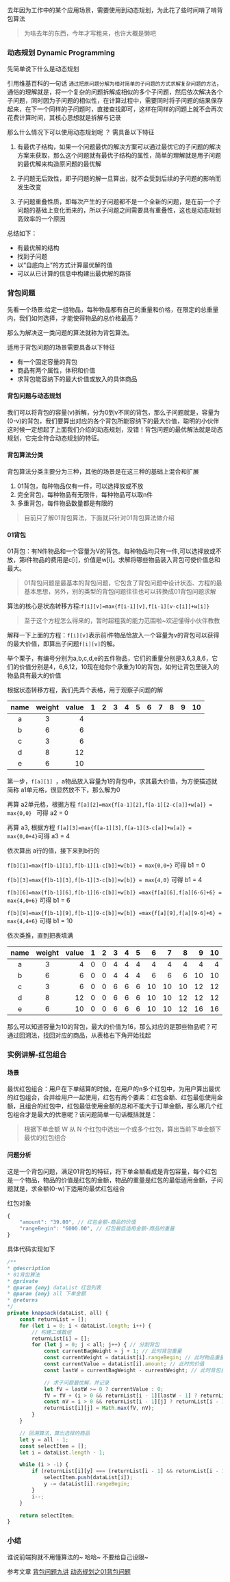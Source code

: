 去年因为工作中的某个应用场景，需要使用到动态规划，为此花了些时间啃了啃背包算法
> 为啥去年的东西，今年才写粗来，也许大概是懒吧

### 动态规划 Dynamic Programming
先简单说下什么是动态规划

引用维基百科的一句话 `通过把原问题分解为相对简单的子问题的方式求解复杂问题的方法`，通俗的理解就是，将一个复杂的问题拆解成相似的多个子问题，然后依次解决各个子问题，同时因为子问题的相似性，在计算过程中，需要同时将子问题的结果保存起来，在下一个同样的子问题时，直接查找即可，这样在同样的问题上就不会再次花费计算时间，其核心思想就是拆解与记录

那么什么情况下可以使用动态规划呢 ？
需具备以下特征
1. 有最优子结构，如果一个问题最优的解决方案可以通过最优它的子问题的解决方案来获取，那么这个问题就有最优子结构的属性，简单的理解就是用子问题的最优解来构造原问题的最优解

2. 子问题无后效性，即子问题的解一旦算出，就不会受到后续的子问题的影响而发生改变

3. 子问题重叠性质，即每次产生的子问题都不是一个全新的问题，是在前一个子问题的基础上变化而来的，所以子问题之间需要具有重叠性，这也是动态规划高效率的一个原因

总结如下：
- 有最优解的结构
- 找到子问题
- 以“自底向上”的方式计算最优解的值
- 可以从已计算的信息中构建出最优解的路径

### 背包问题
先看一个场景:给定一组物品，每种物品都有自己的重量和价格，在限定的总重量内，我们如何选择，才能使得物品的总价格最高？

那么为解决这一类问题的算法就称为背包算法。

适用于背包问题的场景需要具备以下特征
- 有一个固定容量的背包
- 商品有两个属性，体积和价值
- 求背包能容纳下的最大价值或放入的具体商品 

#### 背包问题与动态规划
我们可以将背包的容量(v)拆解，分为0到v不同的背包，那么子问题就是，容量为(0-v)的背包，我们要算出对应的各个背包所能容纳下的最大价值，聪明的小伙伴这时候一定想起了上面我们介绍的动态规划，没错！背包问题的最优解法就是动态规划，它完全符合动态规划的特征。

#### 背包算法分类
背包算法分类主要分为三种，其他的场景是在这三种的基础上混合和扩展
1. 01背包，每种物品仅有一件，可以选择放或不放
2. 完全背包，每种物品有无限件，每种物品可以取n件
3. 多重背包，每件物品数量都是有限的

> 目前只了解01背包算法，下面就只针对01背包算法做介绍

#### 01背包
01背包：有N件物品和一个容量为V的背包。每种物品均只有一件,可以选择放或不放，第i件物品的费用是c[i]，价值是w[i]。求解将哪些物品装入背包可使价值总和最大。
> 01背包问题是最基本的背包问题，它包含了背包问题中设计状态、方程的最基本思想，另外，别的类型的背包问题往往也可以转换成01背包问题求解

算法的核心是状态转移方程:`f[i][v]=max{f[i-1][v],f[i-1][v-c[i]]+w[i]}`

> 至于这个方程怎么得来的，暂时超粗我的能力范围啦~欢迎懂得小伙伴教教

解释一下上面的方程：`f[i][v]`表示前i件物品恰放入一个容量为v的背包可以获得的最大价值，即算出子问题`f[i][v]`的解。

举个栗子，有编号分别为a,b,c,d,e的五件物品，它们的重量分别是3,6,3,8,6，它们的价值分别是4，6,6,12，10现在给你个承重为10的背包，如何让背包里装入的物品具有最大的价值

根据状态转移方程，我们先弄个表格，用于观察子问题的解

| name | weight | value |    1 |    2 |    3 |    4 |    5 |    6 |    7 |    8 |    9 |   10 |
| :--: | :----: | ----: | ---: | ---: | ---: | ---: | ---: | ---: | ---: | ---: | ---: | ---: |
|  a   |   3    |     4 |      |      |      |      |      |      |      |      |      |      |
|  b   |   6    |     6 |      |      |      |      |      |      |      |      |      |      |
|  c   |   3    |     6 |      |      |      |      |      |      |      |      |      |      |
|  d   |   8    |    12 |      |      |      |      |      |      |      |      |      |      |
|  e   |   6    |    10 |      |      |      |      |      |      |      |      |      |      |

第一步，`f[a][1] `，a物品放入容量为1的背包中，求其最大价值，为方便描述就简称 a1单元格，很显然放不下，那么解为0

再算 a2单元格，根据方程 `f[a][2]=max{f[a-1][2],f[a-1][2-c[a]]+w[a]} = max{0,0} ` 可得 a2 = 0

再算 a3, 根据方程 `f[a][3]=max{f[a-1][3],f[a-1][3-c[a]]+w[a]} = max{0,0+4}`可得 a3 = 4

依次算出 a行的值，接下来到b行的

`f[b][1]=max{f[b-1][1],f[b-1][1-c[b]]+w[b]} = max{0,0+}` 可得 b1 = 0

`f[b][3]=max{f[b-1][3],f[b-1][3-c[b]]+w[b]} = max{4,0}` 可得 b1 = 4

`f[b][6]=max{f[b-1][6],f[b-1][6-c[b]]+w[b]} =max{f[a][6],f[a][6-6]+6} = max{4,0+6}` 可得 b1 = 6

`f[b][9]=max{f[b-1][9],f[b-1][9-c[b]]+w[b]} =max{f[a][9],f[a][9-6]+6} = max{4,4+6}` 可得 b1 = 10


依次类推，直到把表填满

| name | weight | value |    1 |    2 |    3 |    4 |    5 |    6 |    7 |    8 |    9 |   10 |
| :--: | :----: | ----: | ---: | ---: | ---: | ---: | ---: | ---: | ---: | ---: | ---: | ---: |
|  a   |   3    |     4 |    0 |    0 |    4 |    4 |    4 |    4 |    4 |    4 |    4 |    4 |
|  b   |   6    |     6 |    0 |    0 |    4 |    4 |    4 |    6 |    6 |    6 |   10 |   10 |
|  c   |   3    |     6 |    0 |    0 |    6 |    6 |    6 |   10 |   10 |   10 |   12 |   12 |
|  d   |   8    |    12 |    0 |    0 |    6 |    6 |    6 |   10 |   10 |   12 |   12 |   12 |
|  e   |   6    |    10 |    0 |    0 |    6 |    6 |    6 |   10 |   10 |   12 |   16 |   16 |

那么可以知道容量为10的背包，最大的价值为16，那么对应的是那些物品呢？可通过回溯法，找回对应的商品，从表格右下角开始找起


### 实例讲解-红包组合

#### 场景

最优红包组合：用户在下单结算的时候，在用户的n多个红包中，为用户算出最优的红包组合，合并给用户一起使用，红包有两个要素：红包金额、红包最低使用金额，且组合的红包中，红包最低使用金额的总和不能大于订单金额，那么哪几个红包组合才是最大的优惠呢？该问题简单一句话概括就是：

> 根据下单金额 W 从 N 个红包中选出一个或多个红包，算出当前下单金额下最优的红包组合

#### 问题分析
这是一个背包问题，满足01背包的特征，将下单金额看成是背包容量，每个红包是一个物品，物品的价值是红包的金额，物品的重量是红包的最低适用金额，子问题就是，求金额(0-w)下适用的最优红包组合

红包对象
```JavaScript
{
    "amount": "39.00", // 红包金额-商品的价值
    "rangeBegin": "6000.00", // 红包最低适用金额-商品的重量
}
```

具体代码实现如下
```JavaScript
/**
* @description
* 01背包算法
* @private
* @param {any} dataList 红包列表 
* @param {any} all 下单金额
* @returns 
*/
private knapsack(dataList, all) {
    const returnList = [];
    for (let i = 0; i < dataList.length; i++) {
        // 构建二维数组
        returnList[i] = [];
        for (let j = 0; j < all; j++) { // 分割背包
            const currentBagWeight = j + 1; // 此时背包重量
            const currentWeight = dataList[i].rangeBegin; // 此时物品重量
            const currentValue = dataList[i].amount; // 此时的价值
            const lastW = currentBagWeight - currentWeight; // 此时背包重量减去此时要添加的物品后的重量

            // 求子问题最优解，并记录
            let fV = lastW >= 0 ? currentValue : 0;
            fV = fV + (i > 0 && returnList[i - 1][lastW - 1] ? returnList[i - 1][lastW - 1] : 0);
            const nV = i > 0 && returnList[i - 1][j] ? returnList[i - 1][j] : 0;
            returnList[i][j] = Math.max(fV, nV);
        }
    }

    // 回溯算法，算出选择的商品
    let y = all - 1;
    const selectItem = [];
    let i = dataList.length - 1;

    while (i > -1) {
        if (returnList[i][y] === (returnList[i - 1] && returnList[i - 1][y - dataList[i].rangeBegin] || 0) + dataList[i].amount) {
            selectItem.push(dataList[i]);
            y -= dataList[i].rangeBegin;
        }
        i--;
    }

    return selectItem;
}
```

### 小结
谁说前端狗就不用懂算法的~  哈哈~  不要给自己设限~

参考文章
[背包问题九讲](https://www.kancloud.cn/kancloud/pack/70125)
[动态规划之01背包问题](https://blog.csdn.net/mu399/article/details/7722810)